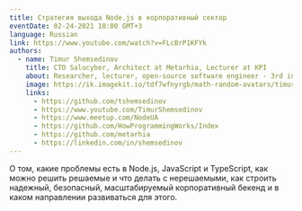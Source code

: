 ```yaml
---
title: Стратегия выхода Node.js в корпоративный сектор
eventDate: 02-24-2021 18:00 GMT+3
language: Russian
link: https://www.youtube.com/watch?v=FLcBrP1KFYk
authors:
  - name: Timur Shemsedinov
    title: CTO Salucyber, Architect at Metarhia, Lecturer at KPI
    about: Researcher, lecturer, open-source software engineer - 3rd in github rating in Ukraine. NodeUA, Metarhia and How programming works community organizer (more than 20K engineers), speaker at ~40 TI conferences, have more then 200 video lectures on youtube and ~19K subscribers. 26 years in IT, expert in building distributed corporate applications, private cloud, systems architecture, Node.js, JavaScript, cybernetics, production automation, telemetry, network protocols.
    image: https://ik.imagekit.io/tdf7wfnyrgb/math-random-avatars/timur-shemsedinov_0cpPFBqU-o.png?tr=w-200,h-200,fo-face
    links:
      - https://github.com/tshemsedinov
      - https://www.youtube.com/TimurShemsedinov
      - https://www.meetup.com/NodeUA
      - https://github.com/HowProgrammingWorks/Index
      - https://github.com/metarhia
      - https://linkedin.com/in/shemsedinov
---
```


О том, какие проблемы есть в Node.js, JavaScript и TypeScript, как можно решить решаемые и что делать с нерешаемыми, как строить надежный, безопасный, масштабируемый корпоративный бекенд и в каком направлении развиваться для этого.

